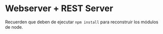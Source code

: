 # Webserver + REST Server
Recuerden que deben de ejecutar ```npm install``` para reconstruir
los módulos de node.
